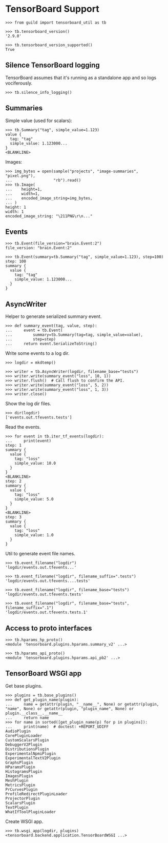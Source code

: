 # TensorBoard Support

    >>> from guild import tensorboard_util as tb

    >>> tb.tensorboard_version()
    '2.9.0'

    >>> tb.tensorboard_version_supported()
    True

## Silence TensorBoard logging

TensorBoard assumes that it's running as a standalone app and so logs
vociferously.

    >>> tb.silence_info_logging()

## Summaries

Simple value (used for scalars):

    >>> tb.Summary("tag", simple_value=1.123)
    value {
      tag: "tag"
      simple_value: 1.123000...
    }
    <BLANKLINE>

Images:

    >>> img_bytes = open(sample("projects", "image-summaries", "pixel.png"),
    ...                  "rb").read()
    >>> tb.Image(
    ...    height=1,
    ...    width=1,
    ...    encoded_image_string=img_bytes,
    ... )
    height: 1
    width: 1
    encoded_image_string: "\211PNG\r\n..."


## Events

    >>> tb.Event(file_version="brain.Event:2")
    file_version: "brain.Event:2"

    >>> tb.Event(summary=tb.Summary("tag", simple_value=1.123), step=100)
    step: 100
    summary {
      value {
        tag: "tag"
        simple_value: 1.123000...
      }
    }


## AsyncWriter

Helper to generate serialized summary event.

    >>> def summary_event(tag, value, step):
    ...     event = tb.Event(
    ...         summary=tb.Summary(tag=tag, simple_value=value),
    ...         step=step)
    ...     return event.SerializeToString()

Write some events to a log dir.

    >>> logdir = mkdtemp()

    >>> writer = tb.AsyncWriter(logdir, filename_base="tests")
    >>> writer.write(summary_event("loss", 10, 1))
    >>> writer.flush()  # Call flush to confirm the API.
    >>> writer.write(summary_event("loss", 5, 2))
    >>> writer.write(summary_event("loss", 1, 3))
    >>> writer.close()

Show the log dir files.

    >>> dir(logdir)
    ['events.out.tfevents.tests']

Read the events.

    >>> for event in tb.iter_tf_events(logdir):
    ...     print(event)
    step: 1
    summary {
      value {
        tag: "loss"
        simple_value: 10.0
      }
    }
    <BLANKLINE>
    step: 2
    summary {
      value {
        tag: "loss"
        simple_value: 5.0
      }
    }
    <BLANKLINE>
    step: 3
    summary {
      value {
        tag: "loss"
        simple_value: 1.0
      }
    }

Util to generate event file names.

    >>> tb.event_filename("logdir")
    'logdir/events.out.tfevents...'

    >>> tb.event_filename("logdir", filename_suffix=".tests")
    'logdir/events.out.tfevents....tests'

    >>> tb.event_filename("logdir", filename_base="tests")
    'logdir/events.out.tfevents.tests'

    >>> tb.event_filename("logdir", filename_base="tests", filename_suffix=".1")
    'logdir/events.out.tfevents.tests.1'

## Access to proto interfaces

    >>> tb.hparams_hp_proto()
    <module 'tensorboard.plugins.hparams.summary_v2' ...>

    >>> tb.hparams_api_proto()
    <module 'tensorboard.plugins.hparams.api_pb2' ...>

## TensorBoard WSGI app

Get base plugins.

    >>> plugins = tb.base_plugins()
    >>> def get_plugin_name(plugin):
    ...     name = getattr(plugin, "__name__", None) or getattr(plugin, "name", None) or getattr(plugin, "plugin_name", None) or plugin.__class__.__name__
    ...     return name
    >>> for name in sorted([get_plugin_name(p) for p in plugins]):
    ...     print(name)  # doctest: +REPORT_UDIFF
    AudioPlugin
    CorePluginLoader
    CustomScalarsPlugin
    DebuggerV2Plugin
    DistributionsPlugin
    ExperimentalNpmiPlugin
    ExperimentalTextV2Plugin
    GraphsPlugin
    HParamsPlugin
    HistogramsPlugin
    ImagesPlugin
    MeshPlugin
    MetricsPlugin
    PrCurvesPlugin
    ProfileRedirectPluginLoader
    ProjectorPlugin
    ScalarsPlugin
    TextPlugin
    WhatIfToolPluginLoader

Create WSGI app.

    >>> tb.wsgi_app(logdir, plugins)
    <tensorboard.backend.application.TensorBoardWSGI ...>
